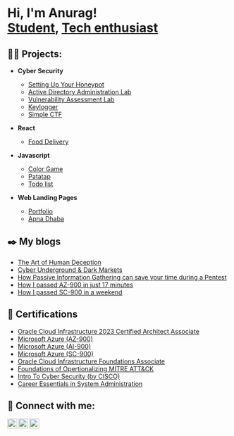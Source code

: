 <h1>Hi, I'm Anurag! <br/><a href="https://github.com/a-nu-rag">Student</a>, <a href="https://www.linkedin.com/in/a-nu-rag/">Tech enthusiast</a>
</h1>

<h2>👨‍💻 Projects:</h2>

- <b> Cyber Security </b>
  - [Setting Up Your Honeypot](https://medium.com/@jdl_/setting-up-your-own-honeypot-b655958c9a99)
  - [Active Directory Administration Lab](https://medium.com/@jdl_/active-directory-administration-99d6ca3011b0)
  - [Vulnerability Assessment Lab](https://medium.com/@jdl_/home-vulnerability-assessment-lab-841554e915e)
  - [Keylogger](https://github.com/itsme-jdl/Kelogger)
  - [Simple CTF](https://github.com/itsme-jdl/Simple_ctf)
 
- <b> React </b>
   - [Food Delivery](https://github.com/a-nu-rag/Food_Delivery)

- <b> Javascript </b>
  - [Color Game](https://github.com/a-nu-rag/Colour-Game)
  - [Patatap](https://github.com/a-nu-rag/Patatap)
  - [Todo list](https://github.com/itsme-jdl/todo)

- <b>Web Landing Pages</b>
  - [Portfolio](https://github.com/a-nu-rag/Portfolio)
  - [Apna Dhaba](https://github.com/a-nu-rag/apna-dhaba)


  
<!--
- <b>Full Stack Web App (React, NodeJS, Azure, and Machine Learning Components)</b>
  - [Image Analysis Middleware](https://github.com/joshmadakor1/4chan-Image-Analysis-Middleware-C964) <b><i>(Potentially NSFW)</b></i>

 <b>PowerShell</b>
  - [Windows EventLog: Failed RDP Logins Source IP to full GeoData Conversion](https://github.com/joshmadakor1/Sentinel-Lab)
  - [JWipe (Disk Wiping Utility)](https://github.com/joshmadakor1/Jwipe.PowerShell)
  - [Active Directory Bulk User Creation](https://github.com/joshmadakor1/AD_PS)
  - [FIM (File Integrity Monitor)](https://github.com/joshmadakor1/PowerShell-Integrity-FIM)

- <b>Python</b>
  - [Package Delivery Application (Datastructures and Algorithms Demo)](https://github.com/joshmadakor1/Package-Delivery-Pathfinding-Algorithm)
-->

<h2> ✒️ My blogs </h2>

  - [The Art of Human Deception](https://medium.com/@jdl_/the-art-of-human-deception-330656328b25)
  - [Cyber Underground & Dark Markets](https://medium.com/@jdl_/cyber-underground-dark-markets-2e2fa0602833)
  - [How Passive Information Gathering can save your time during a Pentest](https://systemweakness.com/how-passive-information-gathering-can-save-your-time-during-pentesting-1b810df540b3)
  - [How I passed AZ-900 in just 17 minutes](https://medium.com/@jdl_/how-i-passed-az-900-in-just-17-minutes-656ffd87fe7a)
  - [How I passed SC-900 in a weekend](https://medium.com/@jdl_/how-i-passed-sc-900-in-just-a-weekend-40f95605e688)

<h2> 📝 Certifications </h2>

  - [Oracle Cloud Infrastructure 2023 Certified Architect Associate](https://catalog-education.oracle.com/ords/certview/sharebadge?id=6AEDEB16B97EF3C9CDBDDCC571700E451183BC083F763178BF49CD20F3C939D5)
  - [Microsoft Azure (AZ-900)](https://www.credly.com/earner/earned/badge/30dfd5d1-f38c-4fd8-b9d2-7a4758d56779)
  - [Microsoft Azure (AI-900)](https://www.credly.com/earner/earned/badge/c316526d-f76d-409a-b662-6833ef55ab4a)
  - [Microsoft Azure (SC-900)](https://www.credly.com/earner/earned/badge/3d4ed378-7275-4e29-be6c-abe247d4a491)
  - [Oracle Cloud Infrastructure Foundations Associate](https://catalog-education.oracle.com/pls/certview/sharebadge?id=FB853E6DCDF5BC6020EB935D220FF550407B2BBEED5125A4AD6AE5B4CBDED538)
  - [Foundations of Opertionalizing MITRE ATT&CK](https://www.credly.com/earner/earned/badge/d0c42382-7639-4951-8f28-ee3e6d301d6b)
  - [Intro To Cyber Security (by CISCO)](https://www.credly.com/earner/earned/badge/a4a18d03-db6a-48b4-8377-ff627171a71b)
  - [Career Essentials in System Administration](https://www.linkedin.com/learning/certificates/4747a61371dacbf859cbedf898fe0ba014179c3cebb5432fee55316131d40cbd)
  
  


<h2> 🤳 Connect with me:</h2>


[<img align="left" alt="Anurag | LinkedIn" width="22px" src="https://cdn.jsdelivr.net/npm/simple-icons@v3/icons/linkedin.svg" />][linkedin]
[<img align="left" alt="Anurag | Twitter" width="22px" src="https://cdn.jsdelivr.net/npm/simple-icons@v3/icons/twitter.svg" />][twitter]
[<img align="left" alt="Anurag | Medium" width="22px" src="https://cdn.jsdelivr.net/npm/simple-icons@v3/icons/medium.svg" />][medium]


[twitter]: https://twitter.com/a_nu_rag_/
[linkedin]: https://www.linkedin.com/in/a-nu-rag/
[medium]: https://medium.com/@jdl_


